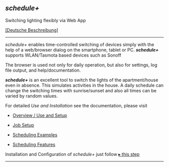 ## *schedule+*
Switching lighting flexibly via Web App

<a href="https://neandr.github.io/schedulePlus/index.html">[Deutsche Beschreibung]</a></small></h2>
<hr>

*schedule+* enables time-controlled switching of devices simply with the help of a web/browser dialog on the smartphone, tablet or PC. <strong><em>schedule+</em></strong> supports WLAN/Tasmota based devices such as Sonoff

The browser is used not only for daily operation, but also for settings, log file output, and help/documentation.

<strong><em>schedule+</em></strong> is an excellent tool to switch the lights of the apartment/house even in absence. This simulates activities in the house. A daily schedule can change the switching times with sunrise/sunset and also all times can be varied by random values.


For detailed *Use and Installation* see the documentation, please visit

 * [Overview / Use and Setup](https://neandr.github.io/schedulePlus/en.scheduleOverview.html)   
 * [Job Setup](https://neandr.github.io/schedulePlus/en.scheduleEdit.html)   

 * [Scheduling Examples](https://neandr.github.io/schedulePlus/en.scheduleExamples.html)   
 * [Scheduling Features](https://neandr.github.io/schedulePlus/en.scheduleFeatures.html)


Installation and Configuration of <em>schedule+</em> just follow [ ▸ this step](https://neandr.github.io/schedulePlus/en.schedulePlusSetup.html)

<hr>

<!--
<p align='center' id="$$$donationEN" style="display:block">
<a href='https://www.paypal.com/cgi-bin/webscr?cmd=_s-xclick&amp;hosted_button_id=N3HLSJP5CVLSS'
title='Thanks for your donation for <b>schedule+</b> and using Paypal'>
<img alt='Donate button' src='https://neandr.github.io/piSchedule/pic.Donate-40g.png' />
&nbsp; &nbsp; <b>Buy me a coffee.</b> </a>
<br>
<a href="https://groups.google.com/forum/#!forum/piSchedule7">For Comments, Questions and Feedback please use <i>schedule+</i>  <strong>Forum</strong></a>
</p>
 -->
